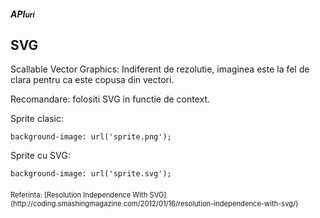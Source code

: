 ##### API<small>uri</small>
## SVG

<p><span class="em2">Scallable Vector Graphics</span>: Indiferent de rezolutie, imaginea este la fel de clara pentru ca este copusa din vectori.</p>
<p>Recomandare: folositi SVG in functie de context.</p>

Sprite clasic:

```
background-image: url('sprite.png');
```

Sprite cu SVG:

```
background-image: url('sprite.svg');
```

<p style="margin-top:20px; font-size:80%;">Referinta: [Resolution Independence With SVG](http://coding.smashingmagazine.com/2012/01/16/resolution-independence-with-svg/)</p>